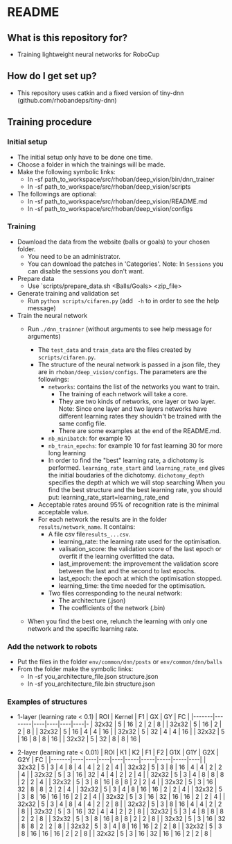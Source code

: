 # README #

## What is this repository for? ##

* Training lightweight neural networks for RoboCup

## How do I get set up? ##

* This repository uses catkin and a fixed version of tiny-dnn (github.com/rhobandeps/tiny-dnn)

## Training procedure ##

### Initial setup ###

* The initial setup only have to be done one time.
* Choose a folder in which the trainings will be made.
* Make the following symbolic links:
  * ln -sf path_to_workspace/src/rhoban/deep_vision/bin/dnn_trainer 
  * ln -sf path_to_workspace/src/rhoban/deep_vision/scripts
* The followings are optional:
  * ln -sf path_to_workspace/src/rhoban/deep_vision/README.md
  * ln -sf path_to_workspace/src/rhoban/deep_vision/configs

### Training ###

* Download the data from the website (balls or goals) to your chosen folder.
  * You need to be an administrator.
  * You can download the patches in 'Categories'.
    Note: In `Sessions` you can disable the sessions you don't want.
* Prepare data
  * Use `scripts/prepare_data.sh <Balls/Goals> <zip_file>
* Generate training and validation set
  * Run `python scripts/cifaren.py` (add ` -h` to in order to see the help message)
* Train the neural network
  * Run `./dnn_trainner` (without arguments to see help message for arguments)
    * The `test_data` and  `train_data` are the files created by `scripts/cifaren.py`.
    * The structure of the neural network is passed in a json file,
      they are in `rhoban/deep_vision/configs`.
      The parameters are the followings:
        * `networks`: contains the list of the networks you want to train.
           * The training of each network will take a core.
           * They are two kinds of networks, one layer or two layer.
             Note: Since one layer and two layers networks have different
             learning rates they shouldn't be trained with the same config file.
           * There are some examples at the end of the README.md.
        * `nb_minibatch`: for example 10
        * `nb_train_epochs`: for example 10 for fast learning 30 for more long learning
        * In order to find the "best" learning rate, a dichotomy is performed.
          `learning_rate_start` and `learning_rate_end` gives the initial boudaries
          of the dichotomy. `dichotomy_depth` specifies the depth at which we will stop searching
          When you find the best structure and the best learning rate, you should put:
              learning_rate_start=learning_rate_end
    * Acceptable rates around 95% of recognition rate is the minimal acceptable value.
    * For each network the results are in the folder `results/network_name`. It contains:
        * A file csv file`results_...csv`.
          * learning_rate: the learning rate used for the optimisation.
          * valisation_score: the validation score of the last epoch or overfit if the learning overfitted the data.
          * last_improvement: the improvement the validation score between the last and the second to last epochs.
          * last_epoch: the epoch at which the optimisation stopped.
          * learning_time: the time needed for the optimisation.
        * Two files corresponding to the neural network:
          * The architecture (.json)
          * The coefficients of the network (.bin)
      
  * When you find the best one, relunch the learning with only one network and the specific learning rate.

### Add the network to robots ###

* Put the files in the folder `env/common/dnn/posts` or `env/common/dnn/balls`
* From the folder make the symbolic links:
  * ln -sf you_architecture_file.json structure.json
  * ln -sf you_architecture_file.bin structure.json

### Examples of structures ###
 
* 1-layer (learning rate < 0.1)
| ROI   | Kernel | F1 | GX | GY | FC | 
|-------|--------|----|----|----|----|-
| 32x32 | 5      | 16 | 2  | 2  | 8  | 
| 32x32 | 5      | 16 | 2  | 2  | 8  | 
| 32x32 | 5      | 16 | 4  | 4  | 16 | 
| 32x32 | 5      | 32 | 4  | 4  | 16 | 
| 32x32 | 5      | 16 | 8  | 8  | 16 | 
| 32x32 | 5      | 32 | 8  | 8  | 16 | 

* 2-layer (learning rate < 0.01)
| ROI   | K1 | K2 | F1 | F2 | G1X | G1Y | G2X | G2Y | FC |
|-------|----|----|----|----|-----|-----|-----|-----|----|
| 32x32 | 5  | 3  | 4  | 8  | 4   | 4   | 2   | 2   | 4  |
| 32x32 | 5  | 3  | 8  | 16 | 4   | 4   | 2   | 2   | 4  |
| 32x32 | 5  | 3  | 16 | 32 | 4   | 4   | 2   | 2   | 4  |
| 32x32 | 5  | 3  | 4  | 8  | 8   | 8   | 2   | 2   | 4  |
| 32x32 | 5  | 3  | 8  | 16 | 8   | 8   | 2   | 2   | 4  |
| 32x32 | 5  | 3  | 16 | 32 | 8   | 8   | 2   | 2   | 4  |
| 32x32 | 5  | 3  | 4  | 8  | 16  | 16  | 2   | 2   | 4  |
| 32x32 | 5  | 3  | 8  | 16 | 16  | 16  | 2   | 2   | 4  |
| 32x32 | 5  | 3  | 16 | 32 | 16  | 16  | 2   | 2   | 4  |
| 32x32 | 5  | 3  | 4  | 8  | 4   | 4   | 2   | 2   | 8  |
| 32x32 | 5  | 3  | 8  | 16 | 4   | 4   | 2   | 2   | 8  |
| 32x32 | 5  | 3  | 16 | 32 | 4   | 4   | 2   | 2   | 8  |
| 32x32 | 5  | 3  | 4  | 8  | 8   | 8   | 2   | 2   | 8  |
| 32x32 | 5  | 3  | 8  | 16 | 8   | 8   | 2   | 2   | 8  |
| 32x32 | 5  | 3  | 16 | 32 | 8   | 8   | 2   | 2   | 8  |
| 32x32 | 5  | 3  | 4  | 8  | 16  | 16  | 2   | 2   | 8  |
| 32x32 | 5  | 3  | 8  | 16 | 16  | 16  | 2   | 2   | 8  |
| 32x32 | 5  | 3  | 16 | 32 | 16  | 16  | 2   | 2   | 8  |

